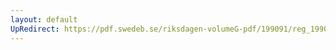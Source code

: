 ```yaml
---
layout: default
UpRedirect: https://pdf.swedeb.se/riksdagen-volumeG-pdf/199091/reg_199091/reg_199091_0968.pdf
---
```

